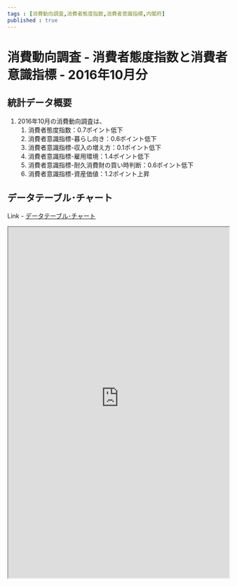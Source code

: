 ```yaml
--- 
tags : [消費動向調査,消費者態度指数,消費者意識指標,内閣府] 
published : true
---
```

# 消費動向調査 - 消費者態度指数と消費者意識指標 - 2016年10月分
## 統計データ概要

1. 2016年10月の消費動向調査は、
	1. 消費者態度指数：0.7ポイント低下
	1. 消費者意識指標-暮らし向き：0.6ポイント低下
	1. 消費者意識指標-収入の増え方：0.1ポイント低下
	1. 消費者意識指標-雇用環境：1.4ポイント低下
	1. 消費者意識指標-耐久消費財の買い時判断：0.6ポイント低下
	1. 消費者意識指標-資産価値：1.2ポイント上昇
	
	
	
## データテーブル･チャート
Link - [データテーブル･チャート](http://knowledgevault.saecanet.com/charts/am-consulting.co.jp-consumerConfidenceSurvey.html)
<iframe src="http://knowledgevault.saecanet.com/charts/am-consulting.co.jp-consumerConfidenceSurvey.html" width="100%" height="800px"></iframe>